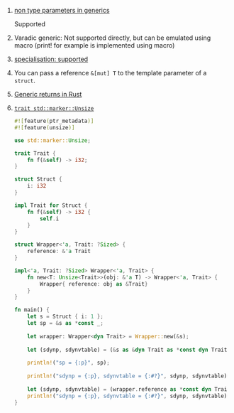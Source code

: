  1. [non type parameters in generics](https://www.google.com/amp/s/amp.reddit.com/r/rust/comments/jy95xq/what_are_const_generics/)
    
    Supported

 2. Varadic generic: Not supported directly, but can be emulated using macro (print! for example is implemented using macro)
 3. [specialisation: supported](https://doc.rust-lang.org/book/ch10-02-traits.html#using-trait-bounds-to-conditionally-implement-methods)
 4. You can pass a reference `&[mut] T` to the template parameter of a `struct`.
 5. [Generic returns in Rust](https://blog.jcoglan.com/2019/04/22/generic-returns-in-rust/)
 6. [`trait std::marker::Unsize`](https://doc.rust-lang.org/std/marker/trait.Unsize.html)
    
    ```rust
    #![feature(ptr_metadata)]
    #![feature(unsize)]
    
    use std::marker::Unsize;
    
    trait Trait {
        fn f(&self) -> i32;
    }
    
    struct Struct {
        i: i32
    }
    
    impl Trait for Struct {
        fn f(&self) -> i32 {
            self.i
        }
    }
    
    struct Wrapper<'a, Trait: ?Sized> {
        reference: &'a Trait
    }
    
    impl<'a, Trait: ?Sized> Wrapper<'a, Trait> {
        fn new<T: Unsize<Trait>>(obj: &'a T) -> Wrapper<'a, Trait> {
            Wrapper{ reference: obj as &Trait}
        }
    }
    
    fn main() {
        let s = Struct { i: 1 };
        let sp = &s as *const _;
        
        let wrapper: Wrapper<dyn Trait> = Wrapper::new(&s);
        
        let (sdynp, sdynvtable) = (&s as &dyn Trait as *const dyn Trait).to_raw_parts();
        
        println!("sp = {:p}", sp);
        
        println!("sdynp = {:p}, sdynvtable = {:#?}", sdynp, sdynvtable);
        
        let (sdynp, sdynvtable) = (wrapper.reference as *const dyn Trait).to_raw_parts();
        println!("sdynp = {:p}, sdynvtable = {:#?}", sdynp, sdynvtable);
    }
    ```
 
